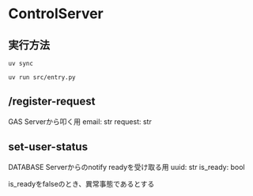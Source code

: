 # ControlServer

## 実行方法
```
uv sync

uv run src/entry.py
```

## /register-request
GAS Serverから叩く用
    email: str
    request: str

## set-user-status
DATABASE Serverからのnotify readyを受け取る用
    uuid: str
    is_ready: bool

is_readyをfalseのとき、異常事態であるとする
